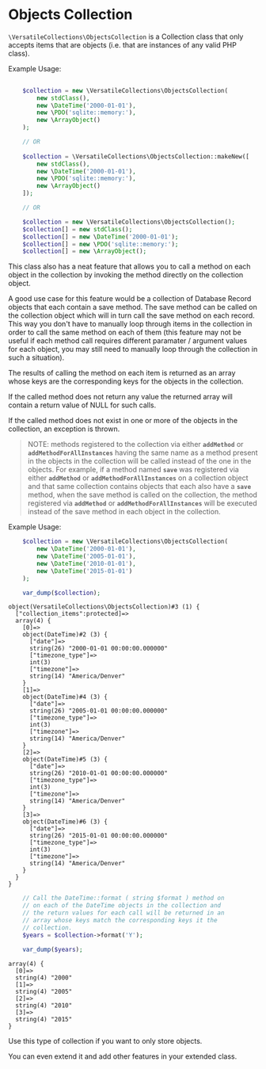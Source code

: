 # Objects Collection

`\VersatileCollections\ObjectsCollection` is a Collection class that only accepts
items that are objects (i.e. that are instances of any valid PHP class).

Example Usage:

```php
    
    $collection = new \VersatileCollections\ObjectsCollection(
        new stdClass(), 
        new \DateTime('2000-01-01'), 
        new \PDO('sqlite::memory:'), 
        new \ArrayObject()
    );

    // OR
    
    $collection = \VersatileCollections\ObjectsCollection::makeNew([
        new stdClass(), 
        new \DateTime('2000-01-01'), 
        new \PDO('sqlite::memory:'), 
        new \ArrayObject()
    ]);

    // OR

    $collection = new \VersatileCollections\ObjectsCollection();
    $collection[] = new stdClass();
    $collection[] = new \DateTime('2000-01-01');
    $collection[] = new \PDO('sqlite::memory:');
    $collection[] = new \ArrayObject();
```

This class also has a neat feature that allows you to call a method on each 
object in the collection by invoking the method directly on the collection object.

A good use case for this feature would be a collection of Database Record objects
that each contain a save method. The save method can be called on the collection
object which will in turn call the save method on each record. This way you don't 
have to manually loop through items in the collection in order to call the same 
method on each of them (this feature may not be useful if each method call 
requires different paramater / argument values for each object, you may still 
need to manually loop through the collection in such a situation). 
 
The results of calling the method on each item is returned as an array whose keys 
are the corresponding keys for the objects in the collection. 

If the called method does not return any value the returned array will contain a 
return value of NULL for such calls.

If the called method does not exist in one or more of the objects in the collection,
an exception is thrown.

>NOTE: methods registered to the collection via either **`addMethod`** or 
**`addMethodForAllInstances`** having the same name as a method present in the
objects in the collection will be called instead of the one in the objects. For
example, if a method named **`save`** was registered via either **`addMethod`** or 
**`addMethodForAllInstances`** on a collection object and that same collection
contains objects that each also have a **`save`** method, when the save method
is called on the collection, the method registered via **`addMethod`** or 
**`addMethodForAllInstances`** will be executed instead of the save method 
in each object in the collection.

Example Usage:

```php
    $collection = new \VersatileCollections\ObjectsCollection(
        new \DateTime('2000-01-01'),  
        new \DateTime('2005-01-01'), 
        new \DateTime('2010-01-01'),  
        new \DateTime('2015-01-01')
    );

    var_dump($collection);
```

```
object(VersatileCollections\ObjectsCollection)#3 (1) {
  ["collection_items":protected]=>
  array(4) {
    [0]=>
    object(DateTime)#2 (3) {
      ["date"]=>
      string(26) "2000-01-01 00:00:00.000000"
      ["timezone_type"]=>
      int(3)
      ["timezone"]=>
      string(14) "America/Denver"
    }
    [1]=>
    object(DateTime)#4 (3) {
      ["date"]=>
      string(26) "2005-01-01 00:00:00.000000"
      ["timezone_type"]=>
      int(3)
      ["timezone"]=>
      string(14) "America/Denver"
    }
    [2]=>
    object(DateTime)#5 (3) {
      ["date"]=>
      string(26) "2010-01-01 00:00:00.000000"
      ["timezone_type"]=>
      int(3)
      ["timezone"]=>
      string(14) "America/Denver"
    }
    [3]=>
    object(DateTime)#6 (3) {
      ["date"]=>
      string(26) "2015-01-01 00:00:00.000000"
      ["timezone_type"]=>
      int(3)
      ["timezone"]=>
      string(14) "America/Denver"
    }
  }
}
```

```php
    // Call the DateTime::format ( string $format ) method on
    // on each of the DateTime objects in the collection and 
    // the return values for each call will be returned in an
    // array whose keys match the corresponding keys it the 
    // collection.
    $years = $collection->format('Y');

    var_dump($years);
```

```
array(4) {
  [0]=>
  string(4) "2000"
  [1]=>
  string(4) "2005"
  [2]=>
  string(4) "2010"
  [3]=>
  string(4) "2015"
}
```

Use this type of collection if you want to only store objects. 

You can even extend it and add other features in your extended class. 
